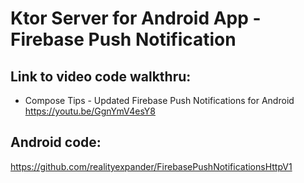 # Ktor Server for Android App - Firebase Push Notification

## Link to video code walkthru:
- Compose Tips - Updated Firebase Push Notifications for Android
  https://youtu.be/GgnYmV4esY8

## Android code:
https://github.com/realityexpander/FirebasePushNotificationsHttpV1
